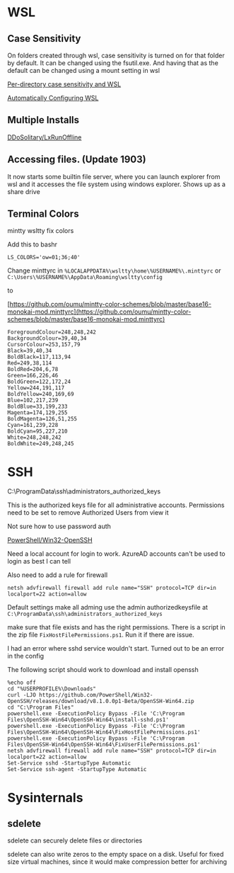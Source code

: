 # WSL

## Case Sensitivity

On folders created through wsl, case sensitivity is turned on for that folder by
default. It can be changed using the fsutil.exe. And having that as the default
can be changed using a mount setting in wsl

[Per-directory case sensitivity and WSL](https://blogs.msdn.microsoft.com/commandline/2018/02/28/per-directory-case-sensitivity-and-wsl/)

[Automatically Configuring WSL](https://blogs.msdn.microsoft.com/commandline/2018/02/07/automatically-configuring-wsl/)

## Multiple Installs

[DDoSolitary/LxRunOffline](https://github.com/DDoSolitary/LxRunOffline)

## Accessing files. (Update 1903)

It now starts some builtin file server, where you can launch explorer from wsl
and it accesses the file system using windows explorer. Shows up as a share
drive

## Terminal Colors

mintty wsltty fix colors

Add this to bashr

    LS_COLORS='ow=01;36;40'

Change minttyrc in `%LOCALAPPDATA%\wsltty\home\%USERNAME%\.minttyrc` or
`C:\Users\%USERNAME%\AppData\Roaming\wsltty\config`

to

[https://github.com/oumu/mintty-color-schemes/blob/master/base16-monokai-mod.minttyrc](https://github.com/oumu/mintty-color-schemes/blob/master/base16-monokai-mod.minttyrc)

    ForegroundColour=248,248,242
    BackgroundColour=39,40,34
    CursorColour=253,157,79
    Black=39,40,34
    BoldBlack=117,113,94
    Red=249,38,114
    BoldRed=204,6,78
    Green=166,226,46
    BoldGreen=122,172,24
    Yellow=244,191,117
    BoldYellow=240,169,69
    Blue=102,217,239
    BoldBlue=33,199,233
    Magenta=174,129,255
    BoldMagenta=126,51,255
    Cyan=161,239,228
    BoldCyan=95,227,210
    White=248,248,242
    BoldWhite=249,248,245

# SSH

C:\ProgramData\ssh\administrators_authorized_keys

This is the authorized keys file for all administrative accounts. Permissions
need to be set to remove Authorized Users from view it

Not sure how to use password auth

[PowerShell/Win32-OpenSSH](https://github.com/PowerShell/Win32-OpenSSH/wiki/Install-Win32-OpenSSH)

Need a local account for login to work. AzureAD accounts can't be used to login
as best I can tell

Also need to add a rule for firewall

```
netsh advfirewall firewall add rule name="SSH" protocol=TCP dir=in localport=22 action=allow
```

Default settings make all adming use the admin authorizedkeysfile at
`C:\ProgramData\ssh\administrators_authorized_keys`

make sure that file exists and has the right permissions. There is a script in
the zip file `FixHostFilePermissions.ps1`. Run it if there are issue.

I had an error where sshd service wouldn't start. Turned out to be an error in
the config

The following script should work to download and install openssh

```
%echo off
cd "%USERPROFILE%\Downloads"
curl -LJO https://github.com/PowerShell/Win32-OpenSSH/releases/download/v8.1.0.0p1-Beta/OpenSSH-Win64.zip
cd "C:\Program Files"
powershell.exe -ExecutionPolicy Bypass -File 'C:\Program Files\OpenSSH-Win64\OpenSSH-Win64\install-sshd.ps1'
powershell.exe -ExecutionPolicy Bypass -File 'C:\Program Files\OpenSSH-Win64\OpenSSH-Win64\FixHostFilePermissions.ps1'
powershell.exe -ExecutionPolicy Bypass -File 'C:\Program Files\OpenSSH-Win64\OpenSSH-Win64\FixUserFilePermissions.ps1'
netsh advfirewall firewall add rule name="SSH" protocol=TCP dir=in localport=22 action=allow
Set-Service sshd -StartupType Automatic
Set-Service ssh-agent -StartupType Automatic
```

# Sysinternals

## sdelete

sdelete can securely delete files or directories

sdelete can also write zeros to the empty space on a disk. Useful for fixed size
virtual machines, since it would make compression better for archiving
